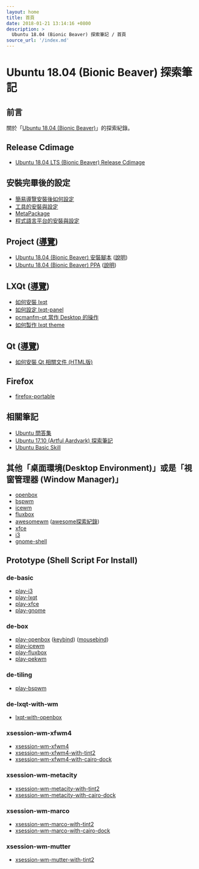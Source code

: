 ```yaml
---
layout: home
title: 首頁
date: 2018-01-21 13:14:16 +0800
description: >
  Ubuntu 18.04 (Bionic Beaver) 探索筆記 / 首頁
source_url: '/index.md'
---
```



# Ubuntu 18.04 (Bionic Beaver) 探索筆記


## 前言

關於「[Ubuntu 18.04 (Bionic Beaver)](https://wiki.ubuntu.com/BionicBeaver)」的探索紀錄。


## Release Cdimage

* [Ubuntu 18.04 LTS (Bionic Beaver) Release Cdimage](read/subject/release-cdimage/release-cdimage)


## 安裝完畢後的設定

* [簡易導覽安裝後如何設定](read/howto/install)
* [工具的安裝與設定](read/howto/install-tool)
* [MetaPackage](read/howto/install-metapackage)
* [程式語言平台的安裝與設定](read/howto/install-platform)


## Project ([導覽](read/project))

* [Ubuntu 18.04 (Bionic Beaver) 安裝腳本](https://github.com/samwhelp/play-ubuntu-18.04-plan) ([說明](read/project/play-ubuntu-18.04-plan))
* [Ubuntu 18.04 (Bionic Beaver) PPA](https://github.com/samwhelp/play-ubuntu-18.04-ppa) ([說明](read/project/play-ubuntu-18.04-ppa))


## LXQt ([導覽](read/subject/lxqt))

* [如何安裝 lxqt](read/subject/lxqt/install-lxqt)
* [如何設定 lxqt-panel](read/subject/lxqt/config-lxqt-panel)
* [pcmanfm-qt 當作 Desktop 的操作](read/subject/lxqt/pcmanfm-qt/desktop)
* [如何製作 lxqt theme](read/subject/lxqt/lxqt-theme/start)


## Qt ([導覽](read/subject/qt))

* [如何安裝 Qt 相關文件 (HTML版)](read/subject/qt/doc/install-qt5-doc-html)


## Firefox

* [firefox-portable](read/subject/firefox-portable)


## 相關筆記

* [Ubuntu 問答集](http://samwhelp.github.io/book-ubuntu-qna/)
* [Ubuntu 17.10 (Artful Aardvark) 探索筆記](https://samwhelp.github.io/note-ubuntu-17.10/)
* [Ubuntu Basic Skill](https://samwhelp.github.io/book-ubuntu-basic-skill/)


## 其他「桌面環境(Desktop Environment)」或是「視窗管理器 (Window Manager)」

* [openbox](read/subject/openbox)
* [bspwm](read/subject/bspwm)
* [icewm](read/subject/icewm)
* [fluxbox](read/subject/fluxbox)
* [awesomewm](read/subject/awesomewm) ([awesome探索紀錄](https://github.com/samwhelp/play-ubuntu-18.04-plan/tree/master/concept/awesome-wm))
* [xfce](read/subject/xfce)
* [i3](read/subject/i3)
* [gnome-shell](read/subject/gnome-shell)

## Prototype (Shell Script For Install)


### de-basic

* [play-i3](https://github.com/samwhelp/play-ubuntu-18.04-plan/tree/master/prototype/de-basic/play-i3)
* [play-lxqt](https://github.com/samwhelp/play-ubuntu-18.04-plan/tree/master/prototype/de-basic/play-lxqt)
* [play-xfce](https://github.com/samwhelp/play-ubuntu-18.04-plan/tree/master/prototype/de-basic/play-xfce)
* [play-gnome](https://github.com/samwhelp/play-ubuntu-18.04-plan/tree/master/prototype/de-basic/play-gnome)


### de-box

* [play-openbox](https://github.com/samwhelp/play-ubuntu-18.04-plan/tree/master/prototype/de-box/play-openbox) ([keybind](https://github.com/samwhelp/play-ubuntu-18.04-plan/blob/master/prototype/de-box/play-openbox/spec-keybind.md)) ([mousebind](https://github.com/samwhelp/play-ubuntu-18.04-plan/blob/master/prototype/de-box/play-openbox/spec-mousebind.md))
* [play-icewm](https://github.com/samwhelp/play-ubuntu-18.04-plan/tree/master/prototype/de-box/play-icewm)
* [play-fluxbox](https://github.com/samwhelp/play-ubuntu-18.04-plan/tree/master/prototype/de-box/play-fluxbox)
* [play-pekwm](https://github.com/samwhelp/play-ubuntu-18.04-plan/tree/master/prototype/de-box/play-pekwm)


### de-tiling

* [play-bspwm](https://github.com/samwhelp/play-ubuntu-18.04-plan/tree/master/prototype/de-tiling/play-bspwm)


### de-lxqt-with-wm

* [lxqt-with-openbox](https://github.com/samwhelp/play-ubuntu-18.04-plan/tree/master/prototype/de-lxqt-with-wm/lxqt-with-openbox)


### xsession-wm-xfwm4

* [xsession-wm-xfwm4](https://github.com/samwhelp/play-ubuntu-18.04-plan/tree/master/prototype/xsession-wm-xfwm4/xsession-wm-xfwm4)
* [xsession-wm-xfwm4-with-tint2](https://github.com/samwhelp/play-ubuntu-18.04-plan/tree/master/prototype/xsession-wm-xfwm4/xsession-wm-xfwm4-with-tint2)
* [xsession-wm-xfwm4-with-cairo-dock](https://github.com/samwhelp/play-ubuntu-18.04-plan/tree/master/prototype/xsession-wm-xfwm4/xsession-wm-xfwm4-with-cairo-dock)


### xsession-wm-metacity

* [xsession-wm-metacity-with-tint2](https://github.com/samwhelp/play-ubuntu-18.04-plan/tree/master/prototype/xsession-wm-metacity/metacity/xsession-wm-metacity-with-tint2)
* [xsession-wm-metacity-with-cairo-dock](https://github.com/samwhelp/play-ubuntu-18.04-plan/tree/master/prototype/xsession-wm-metacity/metacity/xsession-wm-metacity-with-cairo-dock)


### xsession-wm-marco

* [xsession-wm-marco-with-tint2](https://github.com/samwhelp/play-ubuntu-18.04-plan/tree/master/prototype/xsession-wm-metacity/marco/xsession-wm-marco-with-tint2)
* [xsession-wm-marco-with-cairo-dock](https://github.com/samwhelp/play-ubuntu-18.04-plan/tree/master/prototype/xsession-wm-metacity/marco/xsession-wm-marco-with-cairo-dock)


### xsession-wm-mutter

* [xsession-wm-mutter-with-tint2](https://github.com/samwhelp/play-ubuntu-18.04-plan/tree/master/prototype/xsession-wm-metacity/mutter/xsession-wm-mutter-with-tint2)
